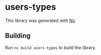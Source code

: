 # users-types

This library was generated with [Nx](https://nx.dev).

## Building

Run `nx build users-types` to build the library.
